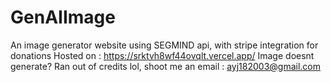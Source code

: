 ﻿# GenAIImage
An image generator website using SEGMIND api, with stripe integration for donations
Hosted on : https://srktvh8wf44ovqlt.vercel.app/
Image doesnt generate? Ran out of credits lol, shoot me an email : ayj182003@gmail.com
